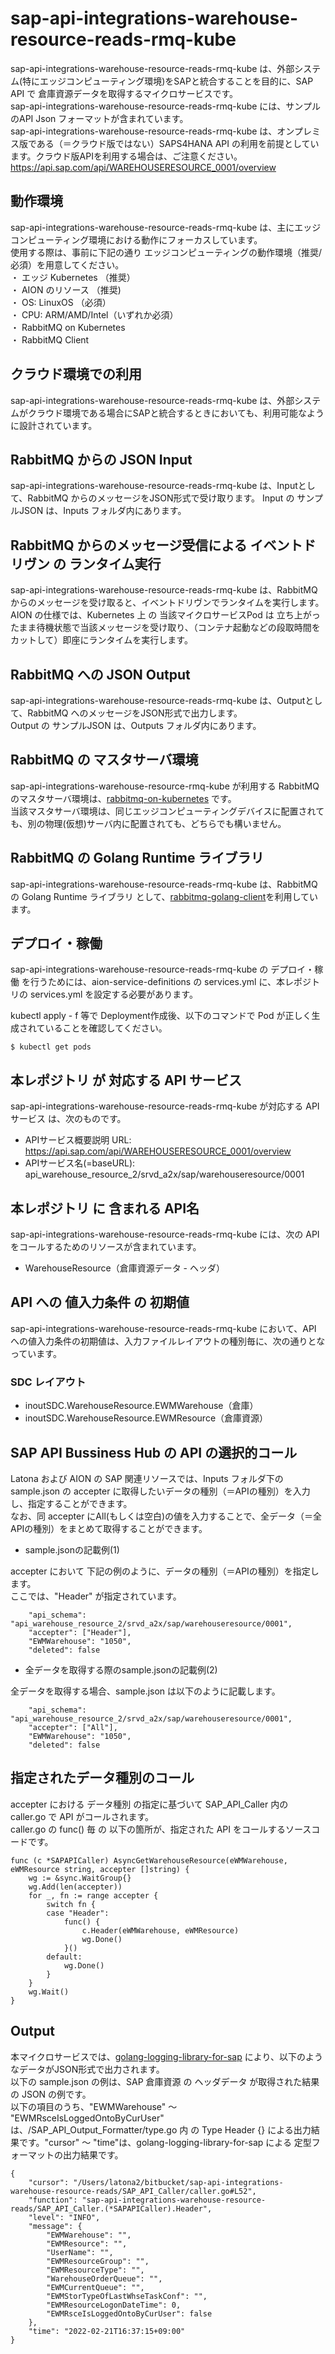 # sap-api-integrations-warehouse-resource-reads-rmq-kube 
sap-api-integrations-warehouse-resource-reads-rmq-kube は、外部システム(特にエッジコンピューティング環境)をSAPと統合することを目的に、SAP API で 倉庫資源データを取得するマイクロサービスです。    
sap-api-integrations-warehouse-resource-reads-rmq-kube には、サンプルのAPI Json フォーマットが含まれています。   
sap-api-integrations-warehouse-resource-reads-rmq-kube は、オンプレミス版である（＝クラウド版ではない）SAPS4HANA API の利用を前提としています。クラウド版APIを利用する場合は、ご注意ください。   
https://api.sap.com/api/WAREHOUSERESOURCE_0001/overview

## 動作環境  

sap-api-integrations-warehouse-resource-reads-rmq-kube は、主にエッジコンピューティング環境における動作にフォーカスしています。  
使用する際は、事前に下記の通り エッジコンピューティングの動作環境（推奨/必須）を用意してください。  
・ エッジ Kubernetes （推奨）    
・ AION のリソース （推奨)    
・ OS: LinuxOS （必須）    
・ CPU: ARM/AMD/Intel（いずれか必須）    
・ RabbitMQ on Kubernetes  
・ RabbitMQ Client  

## クラウド環境での利用
sap-api-integrations-warehouse-resource-reads-rmq-kube は、外部システムがクラウド環境である場合にSAPと統合するときにおいても、利用可能なように設計されています。  

## RabbitMQ からの JSON Input

sap-api-integrations-warehouse-resource-reads-rmq-kube は、Inputとして、RabbitMQ からのメッセージをJSON形式で受け取ります。 
Input の サンプルJSON は、Inputs フォルダ内にあります。  

## RabbitMQ からのメッセージ受信による イベントドリヴン の ランタイム実行

sap-api-integrations-warehouse-resource-reads-rmq-kube は、RabbitMQ からのメッセージを受け取ると、イベントドリヴンでランタイムを実行します。  
AION の仕様では、Kubernetes 上 の 当該マイクロサービスPod は 立ち上がったまま待機状態で当該メッセージを受け取り、（コンテナ起動などの段取時間をカットして）即座にランタイムを実行します。　

## RabbitMQ への JSON Output

sap-api-integrations-warehouse-resource-reads-rmq-kube は、Outputとして、RabbitMQ へのメッセージをJSON形式で出力します。  
Output の サンプルJSON は、Outputs フォルダ内にあります。  

## RabbitMQ の マスタサーバ環境

sap-api-integrations-warehouse-resource-rmq-kube が利用する RabbitMQ のマスタサーバ環境は、[rabbitmq-on-kubernetes](https://github.com/latonaio/rabbitmq-on-kubernetes) です。  
当該マスタサーバ環境は、同じエッジコンピューティングデバイスに配置されても、別の物理(仮想)サーバ内に配置されても、どちらでも構いません。

## RabbitMQ の Golang Runtime ライブラリ
sap-api-integrations-warehouse-resource-reads-rmq-kube は、RabbitMQ の Golang Runtime ライブラリ として、[rabbitmq-golang-client](https://github.com/latonaio/rabbitmq-golang-client)を利用しています。

## デプロイ・稼働
sap-api-integrations-warehouse-resource-reads-rmq-kube の デプロイ・稼働 を行うためには、aion-service-definitions の services.yml に、本レポジトリの services.yml を設定する必要があります。

kubectl apply - f 等で Deployment作成後、以下のコマンドで Pod が正しく生成されていることを確認してください。
```
$ kubectl get pods
```

## 本レポジトリ が 対応する API サービス
sap-api-integrations-warehouse-resource-reads-rmq-kube が対応する APIサービス は、次のものです。

* APIサービス概要説明 URL: https://api.sap.com/api/WAREHOUSERESOURCE_0001/overview   
* APIサービス名(=baseURL): api_warehouse_resource_2/srvd_a2x/sap/warehouseresource/0001  

## 本レポジトリ に 含まれる API名
sap-api-integrations-warehouse-resource-reads-rmq-kube には、次の API をコールするためのリソースが含まれています。  

* WarehouseResource（倉庫資源データ - ヘッダ）

## API への 値入力条件 の 初期値
sap-api-integrations-warehouse-resource-reads-rmq-kube において、API への値入力条件の初期値は、入力ファイルレイアウトの種別毎に、次の通りとなっています。  

### SDC レイアウト

* inoutSDC.WarehouseResource.EWMWarehouse（倉庫）
* inoutSDC.WarehouseResource.EWMResource（倉庫資源）
## SAP API Bussiness Hub の API の選択的コール

Latona および AION の SAP 関連リソースでは、Inputs フォルダ下の sample.json の accepter に取得したいデータの種別（＝APIの種別）を入力し、指定することができます。  
なお、同 accepter にAll(もしくは空白)の値を入力することで、全データ（＝全APIの種別）をまとめて取得することができます。  

* sample.jsonの記載例(1)  

accepter において 下記の例のように、データの種別（＝APIの種別）を指定します。  
ここでは、"Header" が指定されています。

```
	"api_schema": "api_warehouse_resource_2/srvd_a2x/sap/warehouseresource/0001",
	"accepter": ["Header"],
	"EWMWarehouse": "1050",
	"deleted": false
```
  
* 全データを取得する際のsample.jsonの記載例(2)  

全データを取得する場合、sample.json は以下のように記載します。  

```
	"api_schema": "api_warehouse_resource_2/srvd_a2x/sap/warehouseresource/0001",
	"accepter": ["All"],
	"EWMWarehouse": "1050",
	"deleted": false
```

## 指定されたデータ種別のコール

accepter における データ種別 の指定に基づいて SAP_API_Caller 内の caller.go で API がコールされます。  
caller.go の func() 毎 の 以下の箇所が、指定された API をコールするソースコードです。  

```
func (c *SAPAPICaller) AsyncGetWarehouseResource(eWMWarehouse, eWMResource string, accepter []string) {
	wg := &sync.WaitGroup{}
	wg.Add(len(accepter))
	for _, fn := range accepter {
		switch fn {
		case "Header":
			func() {
				c.Header(eWMWarehouse, eWMResource)
				wg.Done()
			}()
		default:
			wg.Done()
		}
	}
	wg.Wait()
}
```
## Output  
本マイクロサービスでは、[golang-logging-library-for-sap](https://github.com/latonaio/golang-logging-library-for-sap) により、以下のようなデータがJSON形式で出力されます。  
以下の sample.json の例は、SAP 倉庫資源 の ヘッダデータ が取得された結果の JSON の例です。  
以下の項目のうち、"EWMWarehouse" ～ "EWMRsceIsLoggedOntoByCurUser" は、/SAP_API_Output_Formatter/type.go 内 の Type Header {} による出力結果です。"cursor" ～ "time"は、golang-logging-library-for-sap による 定型フォーマットの出力結果です。  

```
{
	"cursor": "/Users/latona2/bitbucket/sap-api-integrations-warehouse-resource-reads/SAP_API_Caller/caller.go#L52",
	"function": "sap-api-integrations-warehouse-resource-reads/SAP_API_Caller.(*SAPAPICaller).Header",
	"level": "INFO",
	"message": {
		"EWMWarehouse": "",
		"EWMResource": "",
		"UserName": "",
		"EWMResourceGroup": "",
		"EWMResourceType": "",
		"WarehouseOrderQueue": "",
		"EWMCurrentQueue": "",
		"EWMStorTypeOfLastWhseTaskConf": "",
		"EWMResourceLogonDateTime": 0,
		"EWMRsceIsLoggedOntoByCurUser": false
	},
	"time": "2022-02-21T16:37:15+09:00"
}

```
